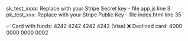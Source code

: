 sk_test_xxxx:  Replace with your Stripe Secret key - file app.js line 3
pk_test_xxx:  Replace with your Stripe Public Key - file index.html line 35

✅ Card with funds: 4242 4242 4242 4242 (Visa)
❌ Declined card: 4000 0000 0000 0002